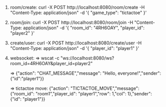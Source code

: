 1. room/create:
    curl -X POST http://localhost:8080/room/create -H "Content-Type: application/json" -d '{
    "game_type": "tictactoe"
    }'

2. room/join:
    curl -X POST http://localhost:8080/room/join -H "Content-Type: application/json" -d '{
    "room_id": "4RH6OAY",
    "player_id": "player2"
    }'

3. create/user:
    curl -X POST http://localhost:8080/create/user -H "Content-Type: application/json" -d '{
    "player_id": "player1"
    }'

4. websocket:
    => wscat -c "ws://localhost:8080/ws?room_id=4RH6OAY&player_id=player2"

    => {"action": "CHAT_MESSAGE","message": "Hello, everyone!","sender": {"id":"player1"}}

    => tictactoe move:
        {"action": "TICTACTOE_MOVE","message": {"room_id": "room1","player_id": "player1","row": 1,"col": 1},"sender": {"id": "player1"}}